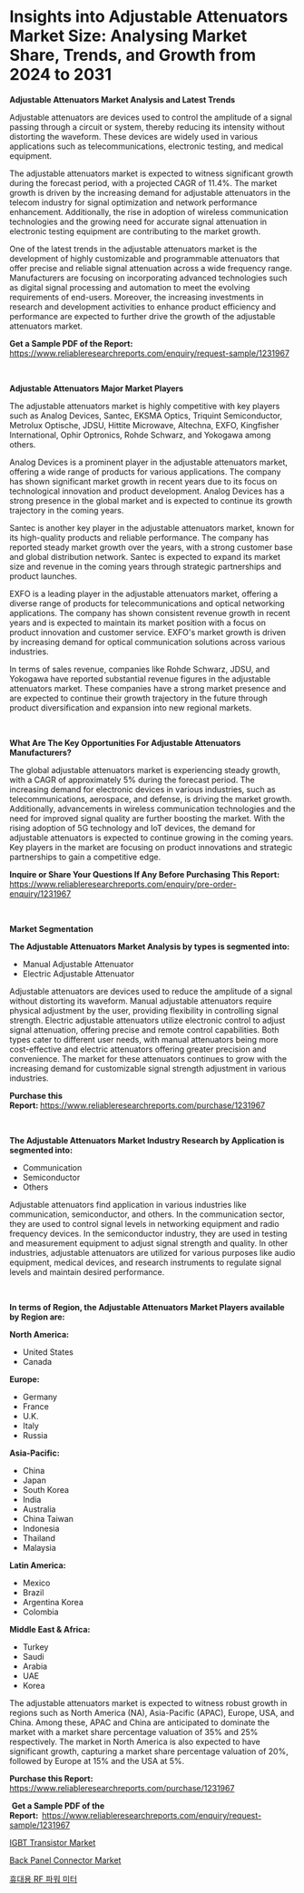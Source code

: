 <p><h1>Insights into Adjustable Attenuators Market Size: Analysing Market Share, Trends, and Growth from 2024 to 2031</h1></p><p><strong>Adjustable Attenuators Market Analysis and Latest Trends</strong></p>
<p><p>Adjustable attenuators are devices used to control the amplitude of a signal passing through a circuit or system, thereby reducing its intensity without distorting the waveform. These devices are widely used in various applications such as telecommunications, electronic testing, and medical equipment.</p><p>The adjustable attenuators market is expected to witness significant growth during the forecast period, with a projected CAGR of 11.4%. The market growth is driven by the increasing demand for adjustable attenuators in the telecom industry for signal optimization and network performance enhancement. Additionally, the rise in adoption of wireless communication technologies and the growing need for accurate signal attenuation in electronic testing equipment are contributing to the market growth.</p><p>One of the latest trends in the adjustable attenuators market is the development of highly customizable and programmable attenuators that offer precise and reliable signal attenuation across a wide frequency range. Manufacturers are focusing on incorporating advanced technologies such as digital signal processing and automation to meet the evolving requirements of end-users. Moreover, the increasing investments in research and development activities to enhance product efficiency and performance are expected to further drive the growth of the adjustable attenuators market.</p></p>
<p><strong>Get a Sample PDF of the Report:&nbsp;</strong> <a href="https://www.reliableresearchreports.com/enquiry/request-sample/1231967">https://www.reliableresearchreports.com/enquiry/request-sample/1231967</a></p>
<p>&nbsp;</p>
<p><strong>Adjustable Attenuators Major Market Players</strong></p>
<p><p>The adjustable attenuators market is highly competitive with key players such as Analog Devices, Santec, EKSMA Optics, Triquint Semiconductor, Metrolux Optische, JDSU, Hittite Microwave, Altechna, EXFO, Kingfisher International, Ophir Optronics, Rohde Schwarz, and Yokogawa among others.</p><p>Analog Devices is a prominent player in the adjustable attenuators market, offering a wide range of products for various applications. The company has shown significant market growth in recent years due to its focus on technological innovation and product development. Analog Devices has a strong presence in the global market and is expected to continue its growth trajectory in the coming years.</p><p>Santec is another key player in the adjustable attenuators market, known for its high-quality products and reliable performance. The company has reported steady market growth over the years, with a strong customer base and global distribution network. Santec is expected to expand its market size and revenue in the coming years through strategic partnerships and product launches.</p><p>EXFO is a leading player in the adjustable attenuators market, offering a diverse range of products for telecommunications and optical networking applications. The company has shown consistent revenue growth in recent years and is expected to maintain its market position with a focus on product innovation and customer service. EXFO's market growth is driven by increasing demand for optical communication solutions across various industries.</p><p>In terms of sales revenue, companies like Rohde Schwarz, JDSU, and Yokogawa have reported substantial revenue figures in the adjustable attenuators market. These companies have a strong market presence and are expected to continue their growth trajectory in the future through product diversification and expansion into new regional markets.</p></p>
<p>&nbsp;</p>
<p><strong>What Are The Key Opportunities For Adjustable Attenuators Manufacturers?</strong></p>
<p><p>The global adjustable attenuators market is experiencing steady growth, with a CAGR of approximately 5% during the forecast period. The increasing demand for electronic devices in various industries, such as telecommunications, aerospace, and defense, is driving the market growth. Additionally, advancements in wireless communication technologies and the need for improved signal quality are further boosting the market. With the rising adoption of 5G technology and IoT devices, the demand for adjustable attenuators is expected to continue growing in the coming years. Key players in the market are focusing on product innovations and strategic partnerships to gain a competitive edge.</p></p>
<p><strong>Inquire or Share Your Questions If Any Before Purchasing This Report:</strong> <a href="https://www.reliableresearchreports.com/enquiry/pre-order-enquiry/1231967">https://www.reliableresearchreports.com/enquiry/pre-order-enquiry/1231967</a></p>
<p>&nbsp;</p>
<p><strong>Market Segmentation</strong></p>
<p><strong>The Adjustable Attenuators Market Analysis by types is segmented into:</strong></p>
<p><ul><li>Manual Adjustable Attenuator</li><li>Electric Adjustable Attenuator</li></ul></p>
<p><p>Adjustable attenuators are devices used to reduce the amplitude of a signal without distorting its waveform. Manual adjustable attenuators require physical adjustment by the user, providing flexibility in controlling signal strength. Electric adjustable attenuators utilize electronic control to adjust signal attenuation, offering precise and remote control capabilities. Both types cater to different user needs, with manual attenuators being more cost-effective and electric attenuators offering greater precision and convenience. The market for these attenuators continues to grow with the increasing demand for customizable signal strength adjustment in various industries.</p></p>
<p><strong>Purchase this Report:&nbsp;</strong><a href="https://www.reliableresearchreports.com/purchase/1231967">https://www.reliableresearchreports.com/purchase/1231967</a></p>
<p>&nbsp;</p>
<p><strong>The Adjustable Attenuators Market Industry Research by Application is segmented into:</strong></p>
<p><ul><li>Communication</li><li>Semiconductor</li><li>Others</li></ul></p>
<p><p>Adjustable attenuators find application in various industries like communication, semiconductor, and others. In the communication sector, they are used to control signal levels in networking equipment and radio frequency devices. In the semiconductor industry, they are used in testing and measurement equipment to adjust signal strength and quality. In other industries, adjustable attenuators are utilized for various purposes like audio equipment, medical devices, and research instruments to regulate signal levels and maintain desired performance.</p></p>
<p>&nbsp;</p>
<p><strong>In terms of Region, the Adjustable Attenuators Market Players available by Region are:</strong></p>
<p>
    <p> <strong> North America: </strong>
        <ul>
            <li>United States</li>
            <li>Canada</li>
        </ul>
        </p> 
    <p> <strong> Europe: </strong>
        <ul>
            <li>Germany</li>
            <li>France</li>
            <li>U.K.</li>
            <li>Italy</li>
            <li>Russia</li>
        </ul>
        </p> 
    <p> <strong> Asia-Pacific: </strong>
        <ul>
            <li>China</li>
            <li>Japan</li>
            <li>South Korea</li>
            <li>India</li>
            <li>Australia</li>
            <li>China Taiwan</li>
            <li>Indonesia</li>
            <li>Thailand</li>
            <li>Malaysia</li>
        </ul>
        </p> 
    <p> <strong> Latin America: </strong>
        <ul>
            <li>Mexico</li>
            <li>Brazil</li>
            <li>Argentina Korea</li>
            <li>Colombia</li>
        </ul>
        </p> 
    <p> <strong> Middle East & Africa: </strong>
        <ul>
            <li>Turkey</li>
            <li>Saudi</li>
            <li>Arabia</li>
            <li>UAE</li>
            <li>Korea</li>
        </ul>
    </p>
    </p>
<p><p>The adjustable attenuators market is expected to witness robust growth in regions such as North America (NA), Asia-Pacific (APAC), Europe, USA, and China. Among these, APAC and China are anticipated to dominate the market with a market share percentage valuation of 35% and 25% respectively. The market in North America is also expected to have significant growth, capturing a market share percentage valuation of 20%, followed by Europe at 15% and the USA at 5%.</p></p>
<p><strong>Purchase this Report: </strong><a href="https://www.reliableresearchreports.com/purchase/1231967">https://www.reliableresearchreports.com/purchase/1231967</a></p>
<p>&nbsp;<strong>Get a Sample PDF of the Report:&nbsp;&nbsp;</strong><a href="https://www.reliableresearchreports.com/enquiry/request-sample/1231967">https://www.reliableresearchreports.com/enquiry/request-sample/1231967</a></p>
<p><strong></strong></p>
<p><p><a href="https://github.com/bobicer/Market-Research-Report-List-2/blob/main/igbt-transistor-market.md">IGBT Transistor Market</a></p><p><a href="https://github.com/timeliteaut/Market-Research-Report-List-2/blob/main/back-panel-connector-market.md">Back Panel Connector Market</a></p><p><a href="https://github.com/JonHarrtis67676y/Market-Research-Report-List-1/blob/main/784379910538.md">휴대용 RF 파워 미터</a></p></p>